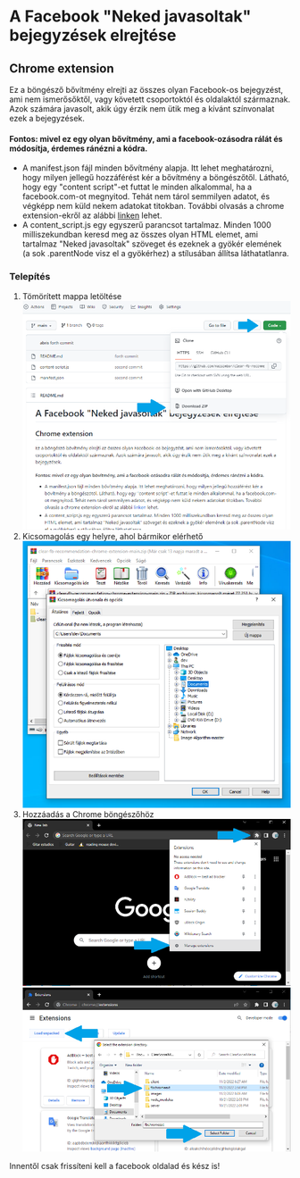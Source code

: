 # A Facebook "Neked javasoltak" bejegyzések elrejtése
## Chrome extension
Ez a böngésző bővítmény elrejti az összes olyan Facebook-os bejegyzést, ami nem ismerősőktől, vagy követett csoportoktól és oldalaktól származnak. Azok számára javasolt, akik úgy érzik nem ütik meg a kívánt színvonalat ezek a bejegyzések.

#### Fontos: mivel ez egy olyan bővítmény, ami a facebook-ozásodra rálát és módosítja, érdemes ránézni a kódra.

- A manifest.json fájl minden bővítmény alapja. Itt lehet meghatározni, hogy milyen jellegű hozzáférést kér a bővítmény a böngészőtől. Látható, hogy egy "content script"-et futtat le minden alkalommal, ha a facebook.com-ot megnyitod. Tehát nem tárol semmilyen adatot, és végképp nem küld nekem adatokat titokban. További olvasás a chrome extension-ekről az alábbi [linken](https://developer.chrome.com/docs/extensions/mv3/manifest/) lehet.
- A content_script.js egy egyszerű parancsot tartalmaz. Minden 1000 milliszekundban keresd meg az összes olyan HTML elemet, ami tartalmaz "Neked javasoltak" szöveget és ezeknek a gyökér elemének (a sok .parentNode visz el a gyökérhez) a stílusában állítsa láthatatlanra.

### Telepítés

1. Tömörített mappa letöltése
![](letoltes.png)
2. Kicsomagolás egy helyre, ahol bármikor elérhető
![](kicsomagolas.png)
3. Hozzáadás a Chrome böngészőhöz
![](telepites.png)
![](telepites2.png)

Innentől csak frissíteni kell a facebook oldalad és kész is!